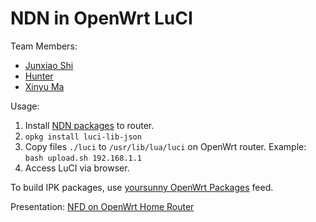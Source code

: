 # NDN in OpenWrt LuCI

Team Members:

* [Junxiao Shi](https://yoursunny.com)
* [Hunter](https://github.com/jdellaverson19)
* [Xinyu Ma](https://github.com/zjkmxy)

Usage:

1. Install [NDN packages](https://github.com/yoursunny/OpenWrt-packages) to router.
2. `opkg install luci-lib-json`
3. Copy files `./luci` to `/usr/lib/lua/luci` on OpenWrt router.
   Example: `bash upload.sh 192.168.1.1`
4. Access LuCI via browser.

To build IPK packages, use [yoursunny OpenWrt Packages](https://github.com/yoursunny/OpenWrt-packages) feed.

Presentation: [NFD on OpenWrt Home Router](https://www.slideshare.net/yoursunny/nfd-luci)
